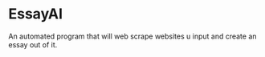 # EssayAI
An automated program that will web scrape websites u input and create an essay out of it.
